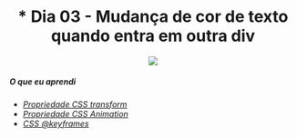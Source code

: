 <h1 align= "center">
  * Dia 03 - Mudança de cor de texto quando entra em outra div <a name="id03"></a>
</h1>


<p align = "center">
  <img src = "https://lh3.googleusercontent.com/pw/ACtC-3cFJOyb1VCl8lHs1YxtS3a8GsK_GhkFgeIa_0V4Wuw4oAbY3vk9Y9ovzZLYrSOe8K7caeb1SGWld4U_hppqVxtJ2GG4U_Zvs3Jmi3VkAGfAWZ9-6t9BATnds6h31hMh7eDc1cJdZpQQChW9tpyKR3FC=w1440-h810-no?authuser=0"
</P>

##### O que eu aprendi

* *[Propriedade CSS transform](https://www.w3schools.com/cssref/css3_pr_transform.asp)*
* *[Propriedade CSS Animation](https://www.w3schools.com/css/css3_animations.asp)*
* *[CSS @keyframes](https://www.w3schools.com/cssref/css3_pr_animation-keyframes.asp)*